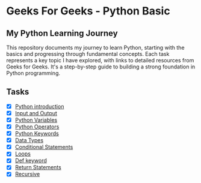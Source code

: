 # Geeks For Geeks - Python Basic

## My Python Learning Journey

This repository documents my journey to learn Python, starting with the basics and progressing through fundamental concepts. Each task represents a key topic I have explored, with links to detailed resources from Geeks for Geeks. It's a step-by-step guide to building a strong foundation in Python programming.

## Tasks
- [x] [Python introduction](https://www.geeksforgeeks.org/introduction-to-python/)
- [x] [Input and Output](https://www.geeksforgeeks.org/input-and-output-in-python/)
- [x] [Python Variables](https://www.geeksforgeeks.org/python-variables/)
- [x] [Python Operators](https://www.geeksforgeeks.org/python-operators/)
- [x] [Python Keywords](https://www.geeksforgeeks.org/python-keywords/)
- [x] [Data Types](https://www.geeksforgeeks.org/python-data-types/)
- [x] [Conditional Statements](https://www.geeksforgeeks.org/conditional-statements-in-python/)
- [x] [Loops](https://www.geeksforgeeks.org/loops-in-python/)
- [x] [Def keyword](https://www.geeksforgeeks.org/python-def-keyword/)
- [x] [Return Statements](https://www.geeksforgeeks.org/python-return-statement/)
- [x] [Recursive](https://www.geeksforgeeks.org/recursion-in-python/)
